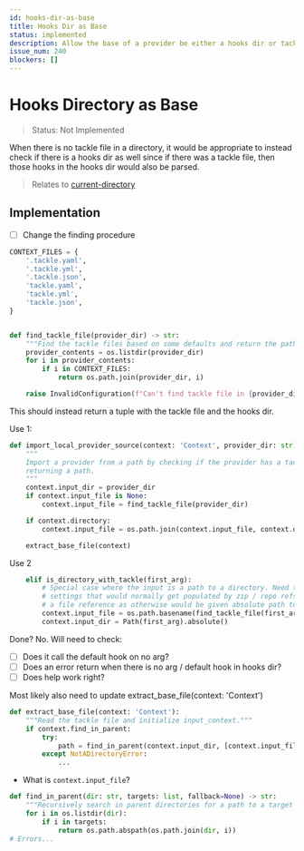 ```yaml
---
id: hooks-dir-as-base
title: Hooks Dir as Base
status: implemented
description: Allow the base of a provider be either a hooks dir or tackle file
issue_num: 240
blockers: []
---
```

[//]: # (--start-header--DO NOT MODIFY)

[//]: # (--end-header--start-body--MODIFY)

# Hooks Directory as Base

> Status: Not Implemented

When there is no tackle file in a directory, it would be appropriate to instead check if there is a hooks dir as well since if there was a tackle file, then those hooks in the hooks dir would also be parsed.

> Relates to [current-directory](path-tracking.md)

## Implementation

- [ ] Change the finding procedure

```python
CONTEXT_FILES = {
    '.tackle.yaml',
    '.tackle.yml',
    '.tackle.json',
    'tackle.yaml',
    'tackle.yml',
    'tackle.json',
}


def find_tackle_file(provider_dir) -> str:
    """Find the tackle files based on some defaults and return the path."""
    provider_contents = os.listdir(provider_dir)
    for i in provider_contents:
        if i in CONTEXT_FILES:
            return os.path.join(provider_dir, i)

    raise InvalidConfiguration(f"Can't find tackle file in {provider_dir}")
```

This should instead return a tuple with the tackle file and the hooks dir.

Use 1:

```python
def import_local_provider_source(context: 'Context', provider_dir: str):
    """
    Import a provider from a path by checking if the provider has a tackle file and
    returning a path.
    """
    context.input_dir = provider_dir
    if context.input_file is None:
        context.input_file = find_tackle_file(provider_dir)

    if context.directory:
        context.input_file = os.path.join(context.input_file, context.directory)

    extract_base_file(context)
```

Use 2

```python
    elif is_directory_with_tackle(first_arg):
        # Special case where the input is a path to a directory. Need to override some
        # settings that would normally get populated by zip / repo refs. Does not need
        # a file reference as otherwise would be given absolute path to tackle file.
        context.input_file = os.path.basename(find_tackle_file(first_arg))
        context.input_dir = Path(first_arg).absolute()
```

Done? No. Will need to check:

- [ ] Does it call the default hook on no arg?
- [ ] Does an error return when there is no arg / default hook in hooks dir?
- [ ] Does help work right?

Most likely also need to update extract_base_file(context: 'Context')

```python
def extract_base_file(context: 'Context'):
    """Read the tackle file and initialize input_context."""
    if context.find_in_parent:
        try:
            path = find_in_parent(context.input_dir, [context.input_file])
        except NotADirectoryError:
            ...
```

- What is `context.input_file`?

```python
def find_in_parent(dir: str, targets: list, fallback=None) -> str:
    """Recursively search in parent directories for a path to a target file."""
    for i in os.listdir(dir):
        if i in targets:
            return os.path.abspath(os.path.join(dir, i))
# Errors...
```